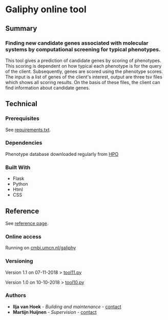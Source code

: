 # Galiphy online tool

## Summary
### Finding new candidate genes associated with molecular systems by computational screening for typical phenotypes.
This tool gives a prediction of candidate genes by scoring of phenotypes. This scoring is dependent on how typical each
phenotype is for the query of the client. Subsequently, genes are scored using the phenotype scores. The input is a 
list of genes of the client's interest, output are three tsv files which shows all scoring results. On the basis of these
files, the client can find information about candidate genes.

## Technical

### Prerequisites

See [requirements.txt](requirements.txt).

### Dependencies

Phenotype database downloaded regularly from [HPO](http://compbio.charite.de/jenkins/job/hpo.annotations.monthly/lastSuccessfulBuild/artifact/annotation/ALL_SOURCES_ALL_FREQUENCIES_genes_to_phenotype.txt)

### Built With

* Flask
* Python
* Html
* CSS

## Reference

See [reference page](https://www3.cmbi.umcn.nl/galiphy/reference).

### Online access

Running on [cmbi.umcn.nl/galiphy](https://www3.cmbi.umcn.nl/galiphy)

### Versioning

Version 1.1 on 07-11-2018 > [tool11.py](tool11.py)

Version 1.0 on 10-10-2018 > [tool10.py](tool10.py)

### Authors

* **Ilja van Hoek** - *Building and maintenance* - [contact](https://www3.cmbi.umcn.nl/galiphy/contact)
* **Martijn Huijnen** - *Supervision* - [contact](https://www.radboudumc.nl/en/people/martijn-huijnen/comparative-genomics)

